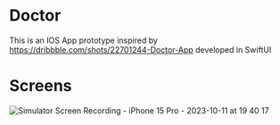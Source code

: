 # Doctor
This is an IOS App prototype inspired by https://dribbble.com/shots/22701244-Doctor-App
developed in SwiftUI

# Screens
![Simulator Screen Recording - iPhone 15 Pro - 2023-10-11 at 19 40 17](https://github.com/vishv96/Doctor/assets/4938757/68a3ad48-ae20-464d-9705-69225fe37e68)



